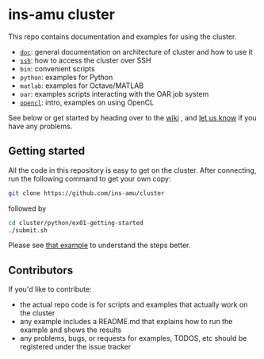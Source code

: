 # ins-amu cluster

This repo contains documentation and examples for using 
the cluster.

- [`doc`](doc): general documentation on architecture of cluster and how to use it
- [`ssh`](ssh): how to access the cluster over SSH
- `bin`: convenient scripts
- `python`: examples for Python
- `matlab`: examples for Octave/MATLAB
- `oar`: examples scripts interacting with the OAR job system
- [`opencl`](opencl): intro, examples on using OpenCL

See below or get started by heading over to the [wiki](https://github.com/ins-amu/cluster/wiki)
, and [let us know](https://github.com/ins-amu/cluster/issues) if you have any problems.

## Getting started

All the code in this repository is easy to get on the cluster. After
connecting, run the following command to get your own copy:

```bash
git clone https://github.com/ins-amu/cluster
```

followed by

```bash
cd cluster/python/ex01-getting-started
./submit.sh
```

Please see [that example](https://github.com/ins-amu/cluster/tree/master/python/ex01-getting-started) to understand the steps better.

## Contributors

If you'd like to contribute: 

- the actual repo code is for scripts and examples that actually work on the cluster
- any example includes a README.md that explains how to run the example and shows the results
- any problems, bugs, or requests for examples, TODOS, etc should be registered under the issue tracker

